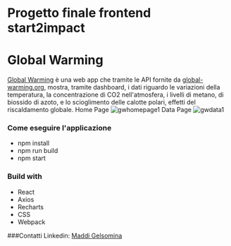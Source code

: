 # Progetto finale frontend start2impact
# Global Warming
[Global Warming](https://globalwarmingdata.netlify.app/) è una web app che tramite le API fornite da [global-warming.org](https://global-warming.org/), mostra, tramite dashboard, i dati riguardo le variazioni della temperatura, la concentrazione di CO2 nell'atmosfera, i livelli di metano, di biossido di azoto, e lo scioglimento delle calotte polari, effetti del riscaldamento globale.
Home Page
![gwhomepage1](https://github.com/MaddiGelsomina/Progetto-finale-frontend-start2impact/assets/93597767/fe0b34cc-b2cd-4de8-bc98-571f7afdca38)
Data Page
![gwdata1](https://github.com/MaddiGelsomina/Progetto-finale-frontend-start2impact/assets/93597767/dc70df7f-59a8-4d2f-9639-5b55a299fb11)

### Come eseguire l'applicazione
* npm install
* npm run build
* npm start

### Build with
* React
* Axios
* Recharts
* CSS
* Webpack

###Contatti
Linkedin: [Maddi Gelsomina](https://www.linkedin.com/in/gelsomina-maddi-523749168/)
